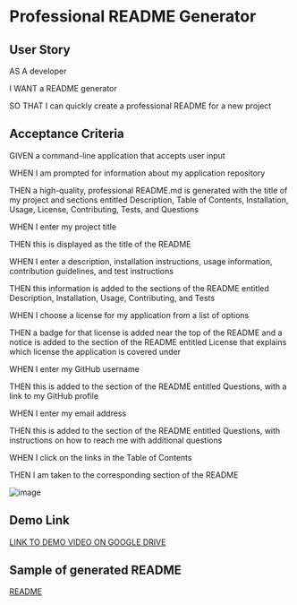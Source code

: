 # Professional README Generator

## User Story

AS A developer

I WANT a README generator

SO THAT I can quickly create a professional README for a new project

## Acceptance Criteria

GIVEN a command-line application that accepts user input

WHEN I am prompted for information about my application repository

THEN a high-quality, professional README.md is generated with the title of my project and sections entitled Description, Table of Contents, Installation, Usage, License, Contributing, Tests, and Questions

WHEN I enter my project title

THEN this is displayed as the title of the README

WHEN I enter a description, installation instructions, usage information, contribution guidelines, and test instructions

THEN this information is added to the sections of the README entitled Description, Installation, Usage, Contributing, and Tests

WHEN I choose a license for my application from a list of options

THEN a badge for that license is added near the top of the README and a notice is added to the section of the README entitled License that explains which license the application is covered under

WHEN I enter my GitHub username

THEN this is added to the section of the README entitled Questions, with a link to my GitHub profile

WHEN I enter my email address

THEN this is added to the section of the README entitled Questions, with instructions on how to reach me with additional questions

WHEN I click on the links in the Table of Contents

THEN I am taken to the corresponding section of the README

![image](https://user-images.githubusercontent.com/98611195/165003321-923c76d8-4ca7-4917-9302-4fa26028b508.png)

## Demo Link

<a href="https://drive.google.com/drive/folders/1A3L7rvjrQglLVjq_uswoS1uXdz-g3m8N?usp=sharing">LINK TO DEMO VIDEO ON GOOGLE DRIVE</a>

## Sample of generated README
<a href="https://github.com/rvacovsky/professional-readme-generator/blob/main/Develop/README.md">README</a>
